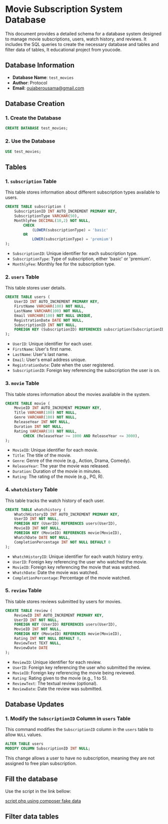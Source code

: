 # Movie Subscription System Database

This document provides a detailed schema for a database system designed to manage movie subscriptions, users, watch history, and reviews. It includes the SQL queries to create the necessary database and tables and filter data of tables, It educational project from youcode.

## Database Information

- **Database Name**: `test_movies`
- **Author**: Protocol
- **Email**: oujaberousama@gmail.com

## Database Creation

### 1. Create the Database

```sql
CREATE DATABASE test_movies;
```

### 2. Use the Database

```sql
USE test_movies;
```

## Tables

### 1. `subscription` Table

This table stores information about different subscription types available to users.

```sql
CREATE TABLE subscription (
    SubscriptionID INT AUTO_INCREMENT PRIMARY KEY,
    SubscriptionType VARCHAR(50),
    MonthlyFee DECIMAL(10,2) NOT NULL,
        CHECK
            (LOWER(subscriptionType) = 'basic'
        OR
            LOWER(subscriptionType) = 'premium')
);
```

- `SubscriptionID`: Unique identifier for each subscription type.
- `SubscriptionType`: Type of subscription, either 'basic' or 'premium'.
- `MonthlyFee`: Monthly fee for the subscription type.

### 2. `users` Table

This table stores user details.

```sql
CREATE TABLE users (
    UserID INT AUTO_INCREMENT PRIMARY KEY,
    FirstName VARCHAR(100) NOT NULL,
    LastName VARCHAR(100) NOT NULL,
    Email VARCHAR(100) NOT NULL UNIQUE,
    RegistrationDate DATE NOT NULL,
    SubscriptionID INT NOT NULL,
    FOREIGN KEY (SubscriptionID) REFERENCES subscription(SubscriptionID)
);
```

- `UserID`: Unique identifier for each user.
- `FirstName`: User's first name.
- `LastName`: User's last name.
- `Email`: User's email address unique.
- `RegistrationDate`: Date when the user registered.
- `SubscriptionID`: Foreign key referencing the subscription the user is on.

### 3. `movie` Table

This table stores information about the movies available in the system.

```sql
CREATE TABLE movie (
    MovieID INT AUTO_INCREMENT PRIMARY KEY,
    Title VARCHAR(100) NOT NULL,
    Genre VARCHAR(100) NOT NULL,
    ReleaseYear INT NOT NULL,
    Duration INT NOT NULL,
    Rating VARCHAR(10) NOT NULL,
        CHECK (ReleaseYear >= 1000 AND ReleaseYear <= 3000),
);
```

- `MovieID`: Unique identifier for each movie.
- `Title`: The title of the movie.
- `Genre`: Genre of the movie (e.g., Action, Drama, Comedy).
- `ReleaseYear`: The year the movie was released.
- `Duration`: Duration of the movie in minutes.
- `Rating`: The rating of the movie (e.g., PG, R).

### 4. `whatchistory` Table

This table tracks the watch history of each user.

```sql
CREATE TABLE whatchistory (
    WhatchHistoryID INT AUTO_INCREMENT PRIMARY KEY,
    UserID INT NOT NULL,
    FOREIGN KEY (UserID) REFERENCES users(UserID),
    MovieID INT NOT NULL,
    FOREIGN KEY (MovieID) REFERENCES movie(MovieID),
    WhatchDate DATE NOT NULL,
    CompletionPercentage INT NOT NULL DEFAULT 0
);
```

- `WhatchHistoryID`: Unique identifier for each watch history entry.
- `UserID`: Foreign key referencing the user who watched the movie.
- `MovieID`: Foreign key referencing the movie that was watched.
- `WhatchDate`: Date the movie was watched.
- `CompletionPercentage`: Percentage of the movie watched.

### 5. `review` Table

This table stores reviews submitted by users for movies.

```sql
CREATE TABLE review (
    ReviewID INT AUTO_INCREMENT PRIMARY KEY,
    UserID INT NOT NULL,
    FOREIGN KEY (UserID) REFERENCES users(UserID),
    MovieID INT NOT NULL,
    FOREIGN KEY (MovieID) REFERENCES movie(MovieID),
    Rating INT NOT NULL DEFAULT 0,
    ReviewText TEXT NULL,
    ReviewDate DATE
);
```

- `ReviewID`: Unique identifier for each review.
- `UserID`: Foreign key referencing the user who submitted the review.
- `MovieID`: Foreign key referencing the movie being reviewed.
- `Rating`: Rating given to the movie (e.g., 1 to 5).
- `ReviewText`: The textual review (optional).
- `ReviewDate`: Date the review was submitted.

## Database Updates

### 1. Modify the `SubscriptionID` Column in `users` Table

This command modifies the `SubscriptionID` column in the `users` table to allow `NULL` values.

```sql
ALTER TABLE users
MODIFY COLUMN SubscriptionID INT NULL;
```

This change allows a user to have no subscription, meaning they are not assigned to free plan subscription.

## Fill the database

Use the script in the link bellow:

[script php using composer fake data](https://file.io/dP0CZFoNRxRi)

## Filter data tables


